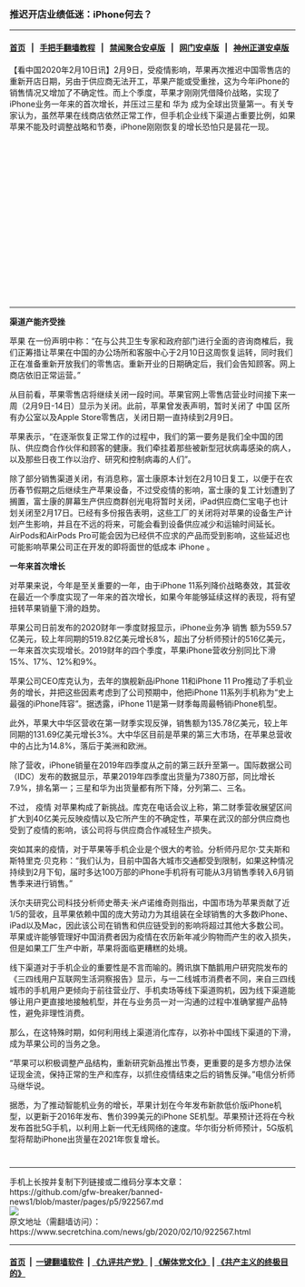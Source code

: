 ### 推迟开店业绩低迷：iPhone何去？
------------------------

#### [首页](https://github.com/gfw-breaker/banned-news1/blob/master/README.md) &nbsp;&nbsp;|&nbsp;&nbsp; [手把手翻墙教程](https://github.com/gfw-breaker/guides/wiki) &nbsp;&nbsp;|&nbsp;&nbsp; [禁闻聚合安卓版](https://github.com/gfw-breaker/bn-android) &nbsp;&nbsp;|&nbsp;&nbsp; [网门安卓版](https://github.com/oGate2/oGate) &nbsp;&nbsp;|&nbsp;&nbsp; [神州正道安卓版](https://github.com/SzzdOgate/update) 



<div class="article_right" style="fone-color:#000">
 <p>
  【看中国2020年2月10日讯】2月9日，受疫情影响，苹果再次推迟中国零售店的重新开店日期，另由于供应商无法开工，苹果产能或受重挫，这为今年iPhone的销售情况又增加了不确定性。而上个季度，苹果才刚刚凭借降价战略，实现了iPhone业务一年来的首次增长，并压过三星和
  <span href="https://www.secretchina.com/news/gb/tag/华为" target="_blank">
   华为
  </span>
  成为全球出货量第一。有关专家认为，虽然苹果在线商店依然正常工作，但手机企业线下渠道占重要比例，如果苹果不能及时调整战略和节奏，iPhone刚刚恢复的增长恐怕只是昙花一现。
  <span id="hideid" name="hideid" style="color:red;display:none;">
   <span href="https://www.secretchina.com">
   </span>
  </span>
 </p>
 <div id="txt-mid1-t21-2017">
  <ins class="adsbygoogle" data-ad-client="ca-pub-1276641434651360" data-ad-slot="2451032099" style="display:inline-block;width:336px;height:280px">
  </ins>
  

---


  </div>
 </div>
 <p>
  <strong>
   渠道产能齐受挫
  </strong>
  <span id="hideid" name="hideid" style="color:red;display:none;">
   <span href="https://www.secretchina.com">
   </span>
  </span>
 </p>
 <p>
  <span href="https://www.secretchina.com/news/gb/tag/苹果" target="_blank">
   苹果
  </span>
  在一份声明中称：“在与公共卫生专家和政府部门进行全面的咨询商榷后，我们正筹措让苹果在中国的办公场所和客服中心于2月10日这周恢复运转，同时我们正在准备重新开放我们的零售店。重新开业的日期确定后，我们会告知顾客。网上商店依旧正常运营。”
 </p>
 <p>
  从目前看，苹果零售店将继续关闭一段时间。苹果官网上零售店营业时间接下来一周（2月9日-14日）显示为关闭。此前，苹果曾发表声明，暂时关闭了
  <span href="https://www.secretchina.com" target="_blank">
   中国
  </span>
  区所有办公室以及Apple Store零售店，关闭日期一直持续到2月9日。
 </p>
 <p>
  苹果表示，“在逐渐恢复正常工作的过程中，我们的第一要务是我们全中国的团队、供应商合作伙伴和顾客的健康。我们牵挂着那些被新型冠状病毒感染的病人，以及那些日夜工作以治疗、研究和控制病毒的人们”。
 </p>
 <p>
  除了部分销售渠道关闭，有消息称，富士康原本计划在2月10日复工，以便于在农历春节假期之后继续生产苹果设备，不过受疫情的影响，富士康的复工计划遭到了搁置，富士康的屏幕生产供应商群创光电将暂时关闭，iPad供应商仁宝电子也计划关闭至2月17日。已经有多份报告表明，这些工厂的关闭将对苹果的设备生产计划产生影响，并且在不远的将来，可能会看到设备供应减少和运输时间延长。AirPods和AirPods Pro可能会因为已经供不应求的产品而受到影响，这些延迟也可能影响苹果公司正在开发的即将面世的低成本
  <span href="https://www.secretchina.com/news/gb/tag/iPhone" target="_blank">
   iPhone
  </span>
  。
 </p>
 <p>
  <strong>
   一年来首次增长
  </strong>
 </p>
 <p>
  对苹果来说，今年是至关重要的一年，由于iPhone 11系列降价战略奏效，其营收在最近一个季度实现了一年来的首次增长，如果今年能够延续这样的表现，将有望扭转苹果销量下滑的趋势。
 </p>
 <p>
  苹果公司日前发布的2020财年一季度财报显示，iPhone业务净
  <span href="https://www.secretchina.com/news/gb/tag/销售" target="_blank">
   销售
  </span>
  额为559.57亿美元，较上年同期的519.82亿美元增长8%，超出了分析师预计的516亿美元，一年来首次实现增长。2019财年的四个季度，苹果iPhone营收分别同比下滑15%、17%、12%和9%。
 </p>
 <p>
  苹果公司CEO库克认为，去年的旗舰新品iPhone 11和iPhone 11 Pro推动了手机业务的增长，并把这些因素考虑到了公司预期中，他把iPhone 11系列手机称为“史上最强的iPhone阵容”。据透露，iPhone 11是第一财季每周最畅销iPhone机型。
 </p>
 <p>
  此外，苹果大中华区营收在第一财季实现反弹，销售额为135.78亿美元，较上年同期的131.69亿美元增长3%。大中华区目前是苹果的第三大市场，在苹果总营收中的占比为14.8%，落后于美洲和欧洲。
 </p>
 <p>
  除了营收，iPhone销量在2019年四季度从之前的第三跃升至第一。国际数据公司（IDC）发布的数据显示，苹果2019年四季度出货量为7380万部，同比增长7.9%，排名第一；三星和华为出货量都有所下降，分列第二、三名。
 </p>
 <p>
  不过，
  <span href="https://www.secretchina.com/news/gb/tag/疫情" target="_blank">
   疫情
  </span>
  对苹果构成了新挑战。库克在电话会议上称，第二财季营收展望区间扩大到40亿美元反映疫情以及它所产生的不确定性，苹果在武汉的部分供应商也受到了疫情的影响，该公司将与供应商合作减轻生产损失。
 </p>
 <p>
  突如其来的疫情，对于苹果等手机企业是个很大的考验。分析师丹尼尔·艾夫斯和斯特里克·贝克称：“我们认为，目前中国各大城市交通都受到限制，如果这种情况持续到2月下旬，届时多达100万部的iPhone手机将有可能从3月销售季转入6月销售季来进行销售。”
 </p>
 <p>
  沃尔夫研究公司科技分析师史蒂夫·米卢诺维奇则指出，中国市场为苹果贡献了近1/5的营收，且苹果依赖中国的庞大劳动力为其组装在全球销售的大多数iPhone、iPad以及Mac，因此该公司在销售和供应链受到的影响将超过其他大多数公司。苹果或许能够管理好中国消费者因为疫情在农历新年减少购物而产生的收入损失，但是如果工厂生产中断，苹果将面临更糟糕的处境。
 </p>
 <p>
  线下渠道对于手机企业的重要性是不言而喻的。腾讯旗下酷鹅用户研究院发布的《三四线用户互联网生活洞察报告》显示，与一二线城市消费者不同，来自三四线城市的手机用户更倾向于前往营业厅、手机卖场等线下渠道购机，因为线下渠道能够让用户更直接地接触机型，并在与业务员一对一沟通的过程中准确掌握产品特性，避免非理性消费。
 </p>
 <p>
  那么，在这特殊时期，如何利用线上渠道消化库存，以弥补中国线下渠道的下滑，成为苹果公司的当务之急。
 </p>
 <p>
  “苹果可以积极调整产品结构，重新研究新品推出节奏，更重要的是多方想办法保证现金流，保持正常的生产和库存，以抓住疫情结束之后的销售反弹。”电信分析师马继华说。
 </p>
 <p>
  据悉，为了推动智能机业务的增长，苹果计划在今年发布新款低价版iPhone机型，以更新于2016年发布、售价399美元的iPhone SE机型。苹果预计还将在今秋发布首批5G手机，以利用上新一代无线网络的速度。华尔街分析师预计，5G版机型将帮助iPhone出货量在2021年恢复增长。
  <center>
   <div>
    <div id="txt-mid2-t22-2017" style="display: block;  max-height: 351px;  overflow: hidden;">
     <div id="SC-21xxx">
     </div>
     <ins class="adsbygoogle" data-ad-client="ca-pub-1276641434651360" data-ad-format="auto" data-ad-slot="4301710469" data-full-width-responsive="true" style="display:block">
     </ins>
    </div>
   </div>
  </center>
  <div style="padding-top:12px;">
  </div>
 </p>
</div>

<hr/>
手机上长按并复制下列链接或二维码分享本文章：<br/>
https://github.com/gfw-breaker/banned-news1/blob/master/pages/p5/922567.md <br/>
<a href='https://github.com/gfw-breaker/banned-news1/blob/master/pages/p5/922567.md'><img src='https://github.com/gfw-breaker/banned-news1/blob/master/pages/p5/922567.md.png'/></a> <br/>
原文地址（需翻墙访问）：https://www.secretchina.com/news/gb/2020/02/10/922567.html


------------------------
#### [首页](https://github.com/gfw-breaker/banned-news1/blob/master/README.md) &nbsp;|&nbsp; [一键翻墙软件](https://github.com/gfw-breaker/nogfw/blob/master/README.md) &nbsp;| [《九评共产党》](https://github.com/gfw-breaker/9ping.md/blob/master/README.md#九评之一评共产党是什么) | [《解体党文化》](https://github.com/gfw-breaker/jtdwh.md/blob/master/README.md) | [《共产主义的终极目的》](https://github.com/gfw-breaker/gczydzjmd.md/blob/master/README.md)


<img src='http://gfw-breaker.win/banned-news/pages/p5/922567.md' width='0px' height='0px'/>